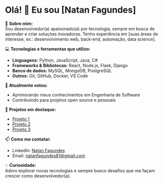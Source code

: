 # Olá! 👋 Eu sou [Natan Fagundes]

🎯 **Sobre mim:**  
Sou desenvolvedor(a) apaixonado(a) por tecnologia, sempre em busca de aprender e criar soluções inovadoras. Tenho experiência em [suas áreas de interesse, ex.: desenvolvimento web, back-end, automação, data science].  

💻 **Tecnologias e ferramentas que utilizo:**  
- **Linguagens:** Python, JavaScript, Java, C#  
- **Frameworks & Bibliotecas:** React, Node.js, Flask, Django  
- **Banco de dados:** MySQL, MongoDB, PostgreSQL  
- **Outros:** Git, GitHub, Docker, VS Code  

🚀 **Atualmente estou:**  
- Aprimorando meus conhecimentos em Engenharia de Software  
- Contribuindo para projetos open source e pessoais  

📂 **Projetos em destaque:**  
- [Projeto 1](https://github.com/natanfagundes/bot-discord)  
- [Projeto 2](https://github.com/natanfagundes/luis-alberto-showcase-56) 
- [Projeto 3](https://github.com/natanfagundes/otimizador_windows) 

📫 **Como me contatar:**  
- LinkedIn: [Natan Fagundes](https://www.linkedin.com/in/natan-fagundes-15239a234)  
- Email: natanfagundes81@gmail.com 

💡 **Curiosidade:**  
Adoro explorar novas tecnologias e sempre busco desafios que me façam crescer como desenvolvedor(a).  

